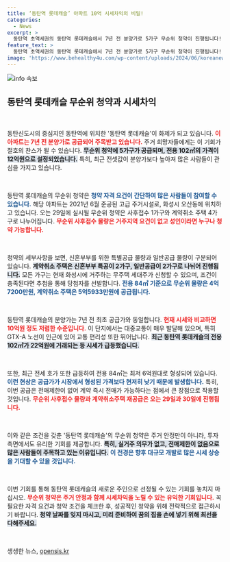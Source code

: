 ```yaml
---
title: ‘동탄역 롯데캐슬’ 아파트 10억 시세차익의 비밀!
categories:
  - News
excerpt: >
  동탄역 초역세권의 동탄역 롯데캐슬에서 7년 전 분양가로 5가구 무순위 청약이 진행됩니다! 전세 시세보다 저렴한 가격으로 시세차익 기대! 클릭해서 자세한 정보를 확인해보세요!
feature_text: >
  동탄역 초역세권의 동탄역 롯데캐슬에서 7년 전 분양가로 5가구 무순위 청약이 진행됩니다! 전세 시세보다 저렴한 가격으로 시세차익 기대! 클릭해서 자세한 정보를 확인해보세요!
image: 'https://www.behealthy4u.com/wp-content/uploads/2024/06/koreanews.jpg'
---
```


<p><img src="https://www.behealthy4u.com/wp-content/uploads/2024/06/koreanews.jpg" alt="info 속보" /></p>

<h2 data-ke-size="size26">동탄역 롯데캐슬 무순위 청약과 시세차익</h2>

<p data-ke-size="size16">&nbsp;</p>

<p>동탄신도시의 중심지인 동탄역에 위치한 '동탄역 롯데캐슬'이 화제가 되고 있습니다. <b><span style="color: #ee2323;">이 아파트는 7년 전 분양가로 공급되어 주목받고 있습니다.</span></b> 주거 희망자들에게는 이 기회가 절호의 찬스가 될 수 있습니다. <b><span style="background-color: #21538527;">무순위 청약에 5가구가 공급되며, 전용 102㎡의 가격이 12억원으로 설정되었습니다.</span></b> 특히, 최근 전셋값이 분양가보다 높아져 많은 사람들이 관심을 가지고 있습니다.</p>

<p data-ke-size="size16">&nbsp;</p>

<p>동탄역 롯데캐슬의 무순위 청약은 <b><span style="color: #1a5490;">청약 자격 요건이 간단하여 많은 사람들이 참여할 수 있습니다.</span></b> 해당 아파트는 2021년 6월 준공된 고급 주거시설로, 화성시 오산동에 위치하고 있습니다. 오는 29일에 실시될 무순위 청약은 사후접수 1가구와 계약취소 주택 4가구로 나누어집니다. <b><span style="color: #ee2323;">무순위 사후접수 물량은 거주지역 요건이 없고 성인이라면 누구나 청약 가능합니다.</span></b> </p>

<p data-ke-size="size16">&nbsp;</p>

<p>청약의 세부사항을 보면, 신혼부부를 위한 특별공급 물량과 일반공급 물량이 구분되어 있습니다. <b><span style="background-color: #21538527;">계약취소 주택은 신혼부부 특공이 2가구, 일반공급이 2가구로 나뉘어 진행됩니다.</span></b> 모든 가구는 현재 화성시에 거주하는 무주택 세대주가 신청할 수 있으며, 조건이 충족된다면 추첨을 통해 당첨자를 선발합니다. <b><span style="color: #1a5490;">전용 84㎡ 기준으로 무순위 물량은 4억7200만원, 계약취소 주택은 5억5933만원에 공급됩니다.</span></b></p>

<p data-ke-size="size16">&nbsp;</p>

<p>동탄역 롯데캐슬의 분양가는 7년 전 최초 공급가와 동일합니다. <b><span style="color: #ee2323;">현재 시세와 비교하면 10억원 정도 저렴한 수준입니다.</span></b> 이 단지에서는 대중교통이 매우 발달해 있으며, 특히 GTX-A 노선이 인근에 있어 교통 편리성 또한 뛰어납니다. <b><span style="background-color: #21538527;">최근 동탄역 롯데캐슬의 전용 102㎡가 22억원에 거래되는 등 시세가 급등했습니다.</span></b></p>

<p data-ke-size="size16">&nbsp;</p>

<p>또한, 최근 전세 호가 또한 급등하여 전용 84㎡는 최저 6억원대로 형성되어 있습니다. <b><span style="color: #1a5490;">이런 현상은 공급가가 시장에서 형성된 가격보다 현저히 낮기 때문에 발생합니다.</span></b> 특히, 이번 공급은 전매제한이 없어 계약 즉시 전매가 가능하다는 점에서 큰 장점으로 작용할 것입니다. <b><span style="color: #ee2323;">무순위 사후접수 물량과 계약취소주택 재공급은 오는 29일과 30일에 진행됩니다.</span></b></p>

<p data-ke-size="size16">&nbsp;</p>

<p>이와 같은 조건을 갖춘 '동탄역 롯데캐슬'의 무순위 청약은 주거 안정만이 아니라, 투자 측면에서도 유리한 기회를 제공합니다. <b><span style="background-color: #21538527;">특히, 실거주 의무가 없고, 전매제한이 없음으로 많은 사람들이 주목하고 있는 이유입니다.</span></b> <b><span style="color: #1a5490;">이 전경은 향후 대규모 개발로 많은 시세 상승을 기대할 수 있을 것입니다.</span></b></p>

<p data-ke-size="size16">&nbsp;</p>

<p>이번 기회를 통해 동탄역 롯데캐슬의 새로운 주인으로 선정될 수 있는 기회를 놓치지 마십시오. <b><span style="color: #ee2323;">무순위 청약은 주거 안정과 함께 시세차익을 노릴 수 있는 유익한 기회입니다.</span></b> 꼭 필요한 자격 요건과 청약 조건을 체크한 후, 성공적인 청약을 위해 전략적으로 접근하시기 바랍니다. <b><span style="background-color: #21538527;">청약 날짜를 잊지 마시고, 미리 준비하여 꿈의 집을 손에 넣기 위해 최선을 다해주세요.</span></b></p>

<p data-ke-size="size16">&nbsp;</p>
생생한 뉴스, <a href="https://opensis.kr" rel="dofollow">opensis.kr</a>


